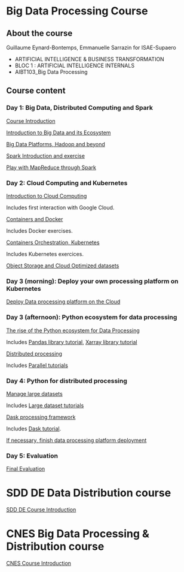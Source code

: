 # Big Data Processing Course

## About the course

Guillaume Eynard-Bontemps, Emmanuelle Sarrazin for ISAE-Supaero

- ARTIFICIAL INTELLIGENCE & BUSINESS TRANSFORMATION
- BLOC 1 : ARTIFICIAL INTELLIGENCE INTERNALS
- AIBT103_Big Data Processing

## Course content

### Day 1: Big Data, Distributed Computing and Spark

[Course Introduction](00_Course_Introduction.html)

[Introduction to Big Data and its Ecosystem](01_Introduction_Big_Data.html)

[Big Data Platforms, Hadoop and beyond](02_Big_Data_Platforms.html)

[Spark Introduction and exercise](03_Spark_Introduction.html)

[Play with MapReduce through Spark](https://mybinder.org/v2/gh/guillaumeeb/isae-supaero-aibt103-bigdata/main?urlpath=lab)

### Day 2: Cloud Computing and Kubernetes

[Introduction to Cloud Computing](10_Cloud_Computing.html)

Includes first interaction with Google Cloud.

[Containers and Docker](11_ContainersAndDocker)

Includes Docker exercises.

[Containers Orchestration, Kubernetes](12_OrchestrationKubernetes.html)

Includes Kubernetes exercices.

[Object Storage and Cloud Optimized datasets](14_ObjectStorage.html)

### Day 3 (morning): Deploy your own processing platform on Kubernetes

[Deploy Data processing platform on the Cloud](13_Dask_On_Cloud.html)

### Day 3 (afternoon): Python ecosystem for data processing

[The rise of the Python ecosystem for Data Processing](21_Python_Data_Processing.html)

Includes [Pandas library tutorial](https://github.com/esarrazin/pandas-cookbook), [Xarray library tutorial](https://github.com/esarrazin/xarray-cookbook/)

[Distributed processing](23_Distributed_Processing.html)

Includes [Parallel tutorials](https://github.com/esarrazin/parallel-cookbook)

### Day 4: Python for distributed processing

[Manage large datasets](24_Large_Datasets.html)

Includes [Large dataset tutorials](https://github.com/esarrazin/large-dataset-cookbook)

[Dask processing framework](25_Dask.html)

Includes [Dask tutorial](https://github.com/esarrazin/dask-tutorial).

[If necessary, finish data processing platform deployment](13_Dask_On_Cloud.html)

### Day 5: Evaluation

[Final Evaluation](30_Evaluation.html)

# SDD DE Data Distribution course

[SDD DE Course Introduction](00_SDD_DE_Course_Introduction.html)

# CNES Big Data Processing & Distribution course

[CNES Course Introduction](00_CNES_Short_Course_Introduction.html)
